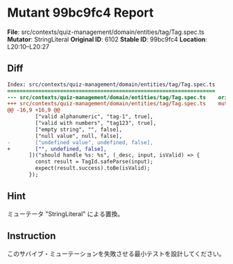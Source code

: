 # Mutant 99bc9fc4 Report

**File**: src/contexts/quiz-management/domain/entities/tag/Tag.spec.ts
**Mutator**: StringLiteral
**Original ID**: 6102
**Stable ID**: 99bc9fc4
**Location**: L20:10–L20:27

## Diff

```diff
Index: src/contexts/quiz-management/domain/entities/tag/Tag.spec.ts
===================================================================
--- src/contexts/quiz-management/domain/entities/tag/Tag.spec.ts	original
+++ src/contexts/quiz-management/domain/entities/tag/Tag.spec.ts	mutated #6102
@@ -16,9 +16,9 @@
         ["valid alphanumeric", "tag-1", true],
         ["valid with numbers", "tag123", true],
         ["empty string", "", false],
         ["null value", null, false],
-        ["undefined value", undefined, false],
+        ["", undefined, false],
       ])("should handle %s: %s", (_desc, input, isValid) => {
         const result = TagId.safeParse(input);
         expect(result.success).toBe(isValid);
       });
```

## Hint

ミューテータ "StringLiteral" による置換。

## Instruction

このサバイブ・ミューテーションを失敗させる最小テストを設計してください。
